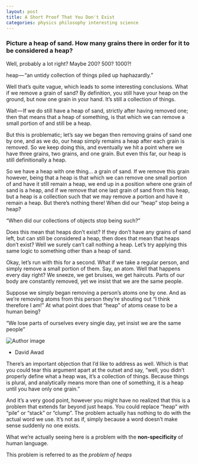 ```yaml
---
layout: post
title: A Short Proof That You Don't Exist
categories: physics philosophy interesting science
---
```


### Picture a heap of sand. How many grains there in order for it to be considered a heap?

Well, probably a lot right? Maybe 200? 500? 1000?!

heap — “an untidy collection of things piled up haphazardly.”

Well that’s quite vague, which leads to some interesting conclusions. What if we remove a grain of sand? By definition, you still have your heap on the ground, but now one grain in your hand. It’s still a collection of things.

Wait — If we do still have a heap of sand, strictly after having removed one; then that means that a heap of something, is that which we can remove a small portion of and still be a heap.

But this is problematic; let’s say we began then removing grains of sand one by one, and as we do, our heap simply remains a heap after each grain is removed. So we keep doing this, and eventually we hit a point where we have three grains, two grains, and one grain. But even this far, our heap is still definitionally a heap.

So we have a heap with one thing… a grain of sand. If we remove this grain however, being that a heap is that which we can remove one small portion of and have it still remain a heap, we end up in a position where one grain of sand is a heap, and if we remove that one last grain of sand from this heap, but a heap is a collection such that we may remove a portion and have it remain a heap. But there’s nothing there! When did our “heap” stop being a heap?

“When did our collections of objects stop being such?”

Does this mean that heaps don’t exist? If they don’t have any grains of sand left, but can still be considered a heap, then does that mean that heaps don’t exist? Well we surely can’t call nothing a heap. Let’s try applying this same logic to something other than a heap of sand.

Okay, let’s run with this for a second. What if we take a regular person, and simply remove a small portion of them. Say, an atom. Well that happens every day right? We sneeze, we get bruises, we get haircuts. Parts of our body are constantly removed, yet we insist that we are the same people.

<div id="commentable-area">
  <p data-section-id="1" class="commentable-section">
    Suppose we simply began removing a person’s atoms one by one. And as we’re removing atoms from this person they’re shouting out “I think therefore I am!” At what point does that “heap” of atoms cease to be a human being?
  </p>

  <div class="cd-testimonials-wrapper">
      <p>
        “We lose parts of ourselves every single day, yet insist we are the same people”
      </p>
      <div class="cd-author">
        <img src="{{ site.baseurl }}public/img/david_icon.jpg" alt="Author image">
        <ul class="cd-author-info">
          <li>David Awad</li>
        </ul>
      </div>
  </div>

  <p data-section-id="2" class="commentable-section">
    There’s an important objection that I’d like to address as well. Which is that you could tear this argument apart at the outset and say, “well, you didn’t properly define what a heap was, it’s a collection of things. Because things is plural, and analytically means more than one of something, it is a heap until you have only one grain.”
  </p>

  And it’s a very good point, however you might have no realized that this is a problem that extends far beyond just heaps. You could replace “heap” with “pile” or “stack” or “clump”. The problem actually has nothing to do with the actual word we use. It’s not as if, simply because a word doesn’t make sense suddenly no one exists.

  What we’re actually seeing here is a problem with the __non-specificity__ of human language.

  <p data-section-id="3" class="commentable-section">
    This problem is referred to as the <em>problem of heaps</em>
  </p>
</div>


<script>
  // comments for this particular article
  var existingComments = [
    {
      "sectionId": "1",
      "comments": [
        {
          "authorAvatarUrl": "https://scontent-iad3-1.xx.fbcdn.net/v/t1.0-1/p40x40/18767456_10209609928627107_8142159910520783435_n.jpg?oh=75aeda682cdf4ebd3cbd505a89f27dc0&oe=5A09013A",
          "authorName": "David Awad",
          "comment": "This point is kind of intended to be the \“climax\” of the piece if you will."
        }
      ]
    },
    {
      "sectionId": "2",
      "comments": [
        {
          "authorAvatarUrl": "https://scontent-iad3-1.xx.fbcdn.net/v/t1.0-1/p40x40/18767456_10209609928627107_8142159910520783435_n.jpg?oh=75aeda682cdf4ebd3cbd505a89f27dc0&oe=5A09013A",
          "authorName": "David Awad",
          "comment": "Thank you Ananth Rao for keeping me on the edge of my seat. . . well, philosophically anyway."
        },
      ]
    },
    {
      "sectionId": "3",
      "comments": [
        {
          "authorAvatarUrl": "https://scontent-iad3-1.xx.fbcdn.net/v/t1.0-1/p40x40/18767456_10209609928627107_8142159910520783435_n.jpg?oh=75aeda682cdf4ebd3cbd505a89f27dc0&oe=5A09013A",
          "authorName": "David Awad",
          "comment": "Note: This name should be no surprise to you. \“The problem of heaps\” is the only excuse for someone in the year 2015 to be choosing to use the word heap to refer to anything."
        }
      ]
    }
  ];
</script>


